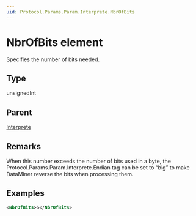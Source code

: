 ```yaml
---
uid: Protocol.Params.Param.Interprete.NbrOfBits
---
```


# NbrOfBits element

Specifies the number of bits needed.

## Type

unsignedInt

## Parent

[Interprete](xref:Protocol.Params.Param.Interprete)

## Remarks

When this number exceeds the number of bits used in a byte, the Protocol.Params.Param.Interprete.Endian tag can be set to “big” to make DataMiner reverse the bits when processing them.

## Examples

```xml
<NbrOfBits>6</NbrOfBits>
```

